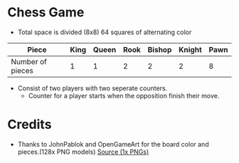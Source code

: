 # Chess Game

- Total space is divided (8x8) 64 squares of alternating color

| Piece | King | Queen | Rook | Bishop | Knight | Pawn|
|-----|---|---|---|---|---|---|
|Number of pieces | 1 | 1 | 2 | 2 | 2 | 8 |

- Consist of two players with two seperate counters.
    - Counter for a player starts when the opposition finish their move.


# Credits

- Thanks to JohnPablok and OpenGameArt for the board color and pieces.(128x PNG models) [Source (1x PNGs)](https://opengameart.org/content/chess-pieces-and-board-squares)
